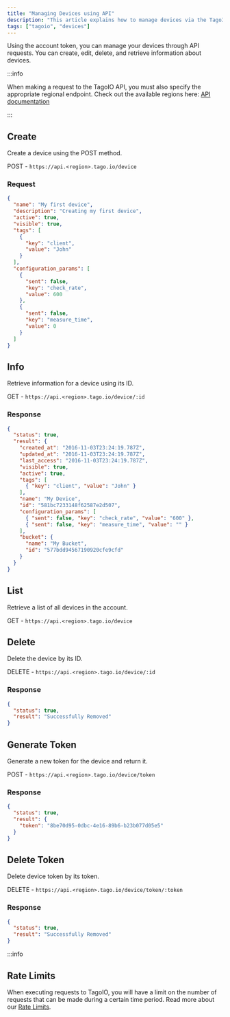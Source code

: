 ```yaml
---
title: "Managing Devices using API"
description: "This article explains how to manage devices via the TagoIO API using an account token, including creating a device with a POST request and the required request payload. It also highlights the need to use the appropriate regional API endpoint."
tags: ["tagoio", "devices"]
---
```

Using the account token, you can manage your devices through API requests. You can create, edit, delete, and retrieve information about devices.

:::info

When making a request to the TagoIO API, you must also specify the appropriate regional endpoint. Check out the available regions here: [API documentation](https://api.docs.tago.io/)

:::

## Create

Create a device using the POST method.

POST - `https://api.<region>.tago.io/device`

### Request

```json
{
  "name": "My first device",
  "description": "Creating my first device",
  "active": true,
  "visible": true,
  "tags": [
    {
      "key": "client",
      "value": "John"
    }
  ],
  "configuration_params": [
    {
      "sent": false,
      "key": "check_rate",
      "value": 600
    },
    {
      "sent": false,
      "key": "measure_time",
      "value": 0
    }
  ]
}
```

## Info

Retrieve information for a device using its ID.

GET - `https://api.<region>.tago.io/device/:id`

### Response

```json
{
  "status": true,
  "result": {
    "created_at": "2016-11-03T23:24:19.787Z",
    "updated_at": "2016-11-03T23:24:19.787Z",
    "last_access": "2016-11-03T23:24:19.787Z",
    "visible": true,
    "active": true,
    "tags": [
      { "key": "client", "value": "John" }
    ],
    "name": "My Device",
    "id": "581bc7233148f62587e2d507",
    "configuration_params": [
      { "sent": false, "key": "check_rate", "value": "600" },
      { "sent": false, "key": "measure_time", "value": "" }
    ],
    "bucket": {
      "name": "My Bucket",
      "id": "577bdd94567190920cfe9cfd"
    }
  }
}
```

## List

Retrieve a list of all devices in the account.

GET - `https://api.<region>.tago.io/device`

## Delete

Delete the device by its ID.

DELETE - `https://api.<region>.tago.io/device/:id`

### Response

```json
{
  "status": true,
  "result": "Successfully Removed"
}
```

## Generate Token

Generate a new token for the device and return it.

POST - `https://api.<region>.tago.io/device/token`

### Response

```json
{
  "status": true,
  "result": {
    "token": "8be70d95-0dbc-4e16-89b6-b23b077d05e5"
  }
}
```

## Delete Token

Delete device token by its token.

DELETE - `https://api.<region>.tago.io/device/token/:token`

### Response

```json
{
  "status": true,
  "result": "Successfully Removed"
}
```

:::info

## Rate Limits
When executing requests to TagoIO, you will have a limit on the number of requests that can be made during a certain time period. Read more about our [Rate Limits](../rate-limits-hard-limits).